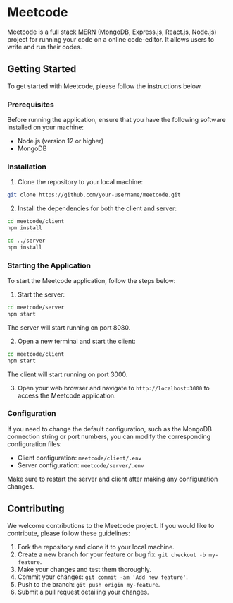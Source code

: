 # Meetcode

Meetcode is a full stack MERN (MongoDB, Express.js, React.js, Node.js) project for running your code on a online code-editor. It allows users to write and run their codes.

## Getting Started

To get started with Meetcode, please follow the instructions below.

### Prerequisites

Before running the application, ensure that you have the following software installed on your machine:

- Node.js (version 12 or higher)
- MongoDB

### Installation

1. Clone the repository to your local machine:

```bash
git clone https://github.com/your-username/meetcode.git
```

2. Install the dependencies for both the client and server:

```bash
cd meetcode/client
npm install

cd ../server
npm install
```

### Starting the Application

To start the Meetcode application, follow the steps below:

1. Start the server:

```bash
cd meetcode/server
npm start
```

The server will start running on port 8080.

2. Open a new terminal and start the client:

```bash
cd meetcode/client
npm start
```

The client will start running on port 3000.

3. Open your web browser and navigate to `http://localhost:3000` to access the Meetcode application.

### Configuration

If you need to change the default configuration, such as the MongoDB connection string or port numbers, you can modify the corresponding configuration files:

- Client configuration: `meetcode/client/.env`
- Server configuration: `meetcode/server/.env`

Make sure to restart the server and client after making any configuration changes.

## Contributing

We welcome contributions to the Meetcode project. If you would like to contribute, please follow these guidelines:

1. Fork the repository and clone it to your local machine.
2. Create a new branch for your feature or bug fix: `git checkout -b my-feature`.
3. Make your changes and test them thoroughly.
4. Commit your changes: `git commit -am 'Add new feature'`.
5. Push to the branch: `git push origin my-feature`.
6. Submit a pull request detailing your changes.